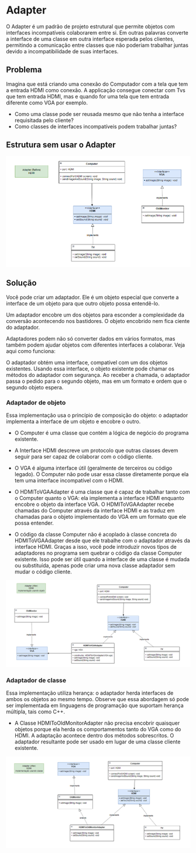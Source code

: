 # Adapter

O Adapter é um padrão de projeto estrutural que permite objetos com interfaces incompatíveis colaborarem entre si. Em outras palavras converte a interface de uma classe em outra interface esperada pelos clientes, permitindo a comunicação entre classes que não poderiam trabalhar juntas devido a incompatibilidade de suas interfaces.

## Problema

Imagina que está criando uma conexão do Computador com a tela que tem a entrada HDMI como conexão. A applicação consegue conectar com Tvs que tem entrada HDMI, mas e quando for uma tela que tem entrada diferente como VGA por exemplo.

- Como uma classe pode ser reusada mesmo que não tenha a interface requisitada pelo cliente?
- Como classes de interfaces incompatíveis podem trabalhar juntas?

 ## Estrutura sem usar o Adapter
![adapter_before](https://github.com/igor-lourenco/design-pattern-estructural-adapter/blob/main/uml/adapter_before.png) 

## Solução

Você pode criar um adaptador. Ele é um objeto especial que converte a interface de um objeto para que outro objeto possa entendê-lo.

Um adaptador encobre um dos objetos para esconder a complexidade da conversão acontecendo nos bastidores. O objeto encobrido nem fica ciente do adaptador.

Adaptadores podem não só converter dados em vários formatos, mas também podem ajudar objetos com diferentes interfaces a colaborar. Veja aqui como funciona:

O adaptador obtém uma interface, compatível com um dos objetos existentes.
Usando essa interface, o objeto existente pode chamar os métodos do adaptador com segurança.
Ao receber a chamada, o adaptador passa o pedido para o segundo objeto, mas em um formato e ordem que o segundo objeto espera.

### Adaptador de objeto

Essa implementação usa o princípio de composição do objeto: o adaptador implementa a interface de um objeto e encobre o outro.

- O Computer é uma classe que contém a lógica de negócio do programa existente.

- A Interface HDMI descreve um protocolo que outras classes devem seguir para ser capaz de colaborar com o código cliente.

- O VGA é alguma interface útil (geralmente de terceiros ou código legado). O Computer não pode usar essa classe diretamente porque ela tem uma interface incompatível com o HDMI.

- O HDMIToVGAAdapter é uma classe que é capaz de trabalhar tanto com o Computer quanto o VGA: ela implementa a interface HDMI enquanto encobre o objeto da interface VGA. O HDMIToVGAAdapter recebe chamadas do Computer através da interface HDMI e as traduz em chamadas para o objeto implementado do VGA em um formato que ele possa entender.

- O código da classe Computer não é acoplado à classe concreta do HDMIToVGAAdapter desde que ele trabalhe com o adaptador através da interface HDMI. Graças a isso, você pode introduzir novos tipos de adaptadores no programa sem quebrar o código da classe Computer existente. Isso pode ser útil quando a interface de uma classe é mudada ou substituída, apenas pode criar uma nova classe adaptador sem mudar o código cliente.

![adapter_after_objeto](https://github.com/igor-lourenco/design-pattern-estructural-adapter/blob/main/uml/adapter_after_objeto.png) 

### Adaptador de classe

Essa implementação utiliza herança: o adaptador herda interfaces de ambos os objetos ao mesmo tempo. Observe que essa abordagem só pode ser implementada em linguagens de programação que suportam herança múltipla, tais como C++.

- A Classe HDMIToOldMonitorAdapter não precisa encobrir quaisquer objetos porque ela herda os comportamentos tanto do VGA como do HDMI. A adaptação acontece dentro dos métodos sobrescritos. O adaptador resultante pode ser usado em lugar de uma classe cliente existente.

![adapter_after_classe](https://github.com/igor-lourenco/design-pattern-estructural-adapter/blob/main/uml/adapter_after_classe.png) 
